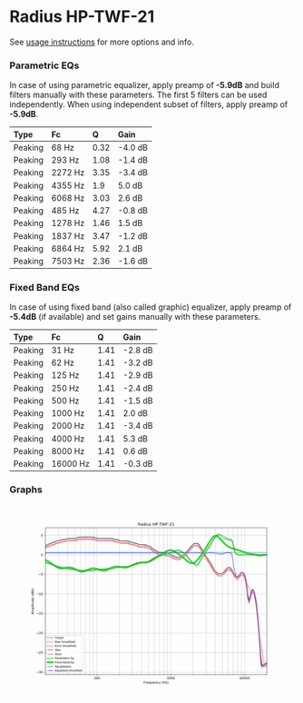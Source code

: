 # Radius HP-TWF-21
See [usage instructions](https://github.com/jaakkopasanen/AutoEq#usage) for more options and info.

### Parametric EQs
In case of using parametric equalizer, apply preamp of **-5.9dB** and build filters manually
with these parameters. The first 5 filters can be used independently.
When using independent subset of filters, apply preamp of **-5.9dB**.

| Type    | Fc      |    Q | Gain    |
|:--------|:--------|:-----|:--------|
| Peaking | 68 Hz   | 0.32 | -4.0 dB |
| Peaking | 293 Hz  | 1.08 | -1.4 dB |
| Peaking | 2272 Hz | 3.35 | -3.4 dB |
| Peaking | 4355 Hz | 1.9  | 5.0 dB  |
| Peaking | 6068 Hz | 3.03 | 2.6 dB  |
| Peaking | 485 Hz  | 4.27 | -0.8 dB |
| Peaking | 1278 Hz | 1.46 | 1.5 dB  |
| Peaking | 1837 Hz | 3.47 | -1.2 dB |
| Peaking | 6864 Hz | 5.92 | 2.1 dB  |
| Peaking | 7503 Hz | 2.36 | -1.6 dB |

### Fixed Band EQs
In case of using fixed band (also called graphic) equalizer, apply preamp of **-5.4dB**
(if available) and set gains manually with these parameters.

| Type    | Fc       |    Q | Gain    |
|:--------|:---------|:-----|:--------|
| Peaking | 31 Hz    | 1.41 | -2.8 dB |
| Peaking | 62 Hz    | 1.41 | -3.2 dB |
| Peaking | 125 Hz   | 1.41 | -2.9 dB |
| Peaking | 250 Hz   | 1.41 | -2.4 dB |
| Peaking | 500 Hz   | 1.41 | -1.5 dB |
| Peaking | 1000 Hz  | 1.41 | 2.0 dB  |
| Peaking | 2000 Hz  | 1.41 | -3.4 dB |
| Peaking | 4000 Hz  | 1.41 | 5.3 dB  |
| Peaking | 8000 Hz  | 1.41 | 0.6 dB  |
| Peaking | 16000 Hz | 1.41 | -0.3 dB |

### Graphs
![](./Radius%20HP-TWF-21.png)